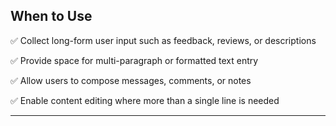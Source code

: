 ## When to Use

✅ Collect long-form user input such as feedback, reviews, or descriptions

✅ Provide space for multi-paragraph or formatted text entry

✅ Allow users to compose messages, comments, or notes

✅ Enable content editing where more than a single line is needed


---